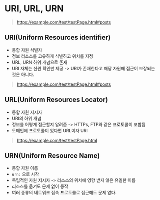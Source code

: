 # URI, URL, URN


> https://example.com/test/testPage.html#posts

## URI(Uniform Resources identifier)
- 통합 자원 식별자
- 정보 리소스를 고유하게 식별하고 위치를 지정
- URL, URN 하위 개념으로 존재
- URI 자체는 신원 확인만 제공  -> URI가 존재한다고 해당 자원에 접근이 보장되는 것은 아니다.

> https://example.com/test/testPage.html#posts

## URL(Uniform Resources Locator)
- 통합 자원 지시자
- URI의 하위 개념
- 정보를 어떻게 접근할지 알려줌 -> HTTPs, FTP와 같은 프로토콜이 포함됨
- 도메인에 프로토콜이 있다면 URL이자 URI

> https://example.com/test/testPage.html

## URN(Uniform Resource Name)
- 통합 자원 이름
- `urn:` 으로 시작
- 독립적인 자원 지시자 -> 리소스의 위치에 영향 받지 않은 유일한 이름
- 리소스를 옮겨도 문제 없이 동작
- 여러 종류의 네트워크 접속 프로토콜로 접근해도 문제 없다.

